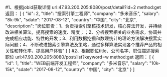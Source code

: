 #1、根据jobid获取详情
url:47.93.200.205:8080/post/detail?id=2
method:get
返回：
[
    {
        "id": 2,
        "title": "搜索引擎工程师",
        "company": "多米音乐",
        "salary": "8k-9k",
        "sdate": "2017-08-12",
        "country": "中国",
        "city": "北京",
        "description": "岗位职责：1、负责搜索引擎核技术研发，核心算法开发，并持续改进相关算法，提高搜索的速度、精度；；2、分析搜索相关的业务需求，协调并完成相应功能、特性的开发；3、利用数据挖掘和数理统计的理论方法解决搜索实际问题；4、不断改进搜索引擎算法及策略，通过多样算法实现各个推荐产品的相关性和转化率，提高用户体验"
    }
]
#2、根据职位title、公司名字、职位描述搜索职位
url:47.93.200.205:8080/post/list?keyword=w
method:get
返回：
[
    {
        "id": 1,
        "title": "WEB前端开发工程师",
        "company": "多米音乐",
        "salary": "10k-15k",
        "sdate": "2017-08-12",
        "country": "中国",
        "city": "北京"
    }
]
